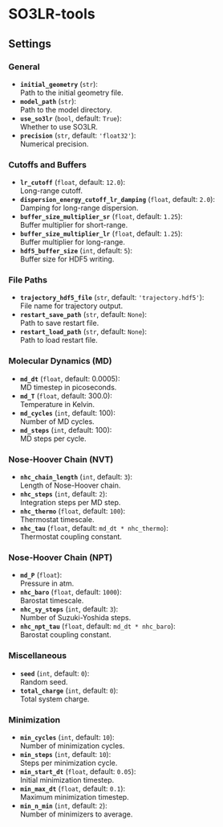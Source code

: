 # SO3LR-tools

## Settings

### General
- **`initial_geometry`** (`str`):  
  Path to the initial geometry file.
- **`model_path`** (`str`):  
  Path to the model directory.
- **`use_so3lr`** (`bool`, default: `True`):  
  Whether to use SO3LR.
- **`precision`** (`str`, default: `'float32'`):  
  Numerical precision.

### Cutoffs and Buffers
- **`lr_cutoff`** (`float`, default: `12.0`):  
  Long-range cutoff.
- **`dispersion_energy_cutoff_lr_damping`** (`float`, default: `2.0`):  
  Damping for long-range dispersion.
- **`buffer_size_multiplier_sr`** (`float`, default: `1.25`):  
  Buffer multiplier for short-range.
- **`buffer_size_multiplier_lr`** (`float`, default: `1.25`):  
  Buffer multiplier for long-range.
- **`hdf5_buffer_size`** (`int`, default: `5`):  
  Buffer size for HDF5 writing.

### File Paths
- **`trajectory_hdf5_file`** (`str`, default: `'trajectory.hdf5'`):  
  File name for trajectory output.
- **`restart_save_path`** (`str`, default: `None`):  
  Path to save restart file.
- **`restart_load_path`** (`str`, default: `None`):  
  Path to load restart file.

### Molecular Dynamics (MD)
- **`md_dt`** (`float`, default: 0.0005):  
  MD timestep in picoseconds.
- **`md_T`** (`float`, default: 300.0):  
  Temperature in Kelvin.
- **`md_cycles`** (`int`, default: 100):  
  Number of MD cycles.
- **`md_steps`** (`int`, default: 100):  
  MD steps per cycle.

### Nose-Hoover Chain (NVT)
- **`nhc_chain_length`** (`int`, default: `3`):  
  Length of Nose-Hoover chain.
- **`nhc_steps`** (`int`, default: `2`):  
  Integration steps per MD step.
- **`nhc_thermo`** (`float`, default: `100`):  
  Thermostat timescale.
- **`nhc_tau`** (`float`, default: `md_dt * nhc_thermo`):  
  Thermostat coupling constant.

### Nose-Hoover Chain (NPT)
- **`md_P`** (`float`):  
  Pressure in atm.
- **`nhc_baro`** (`float`, default: `1000`):  
  Barostat timescale.
- **`nhc_sy_steps`** (`int`, default: `3`):  
  Number of Suzuki-Yoshida steps.
- **`nhc_npt_tau`** (`float`, default: `md_dt * nhc_baro`):  
  Barostat coupling constant.

### Miscellaneous
- **`seed`** (`int`, default: `0`):  
  Random seed.
- **`total_charge`** (`int`, default: `0`):  
  Total system charge.

### Minimization
- **`min_cycles`** (`int`, default: `10`):  
  Number of minimization cycles.
- **`min_steps`** (`int`, default: `10`):  
  Steps per minimization cycle.
- **`min_start_dt`** (`float`, default: `0.05`):  
  Initial minimization timestep.
- **`min_max_dt`** (`float`, default: `0.1`):  
  Maximum minimization timestep.
- **`min_n_min`** (`int`, default: `2`):  
  Number of minimizers to average.
